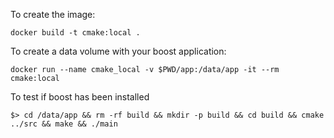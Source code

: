To create the image:

    docker build -t cmake:local .

To create a data volume with your boost application:

    docker run --name cmake_local -v $PWD/app:/data/app -it --rm cmake:local

To test if boost has been installed 

    $> cd /data/app && rm -rf build && mkdir -p build && cd build && cmake ../src && make && ./main
